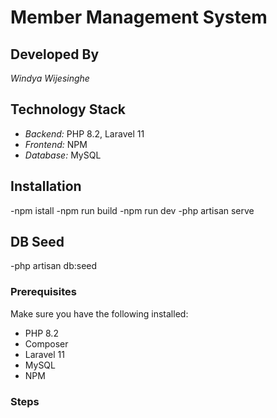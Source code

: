 # Member Management System

## Developed By
*Windya Wijesinghe*

## Technology Stack
- *Backend:* PHP 8.2, Laravel 11
- *Frontend:* NPM
- *Database:* MySQL 

## Installation

-npm istall
-npm run build
-npm run dev
-php artisan serve

## DB Seed
-php artisan db:seed

### Prerequisites
Make sure you have the following installed:
- PHP 8.2
- Composer
- Laravel 11
- MySQL 
- NPM 

### Steps
